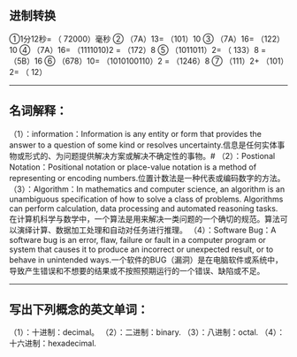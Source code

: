## 进制转换
①1分12秒= （ 72000）毫秒
② （7A）13= （101）10
③ （7A）16= （122）10
④ （7A）16= （1111010)2 = （172）8
⑤ （1011011）2= （ 133）8  = （5B）16
⑥ （678）10= （1010100110）2 = （1246）8
⑦ （111）2+ （101）2= （ 12）


******************
## 名词解释：
（1）：information：Information is any entity or form that provides the answer to a question of some kind or resolves uncertainty.信息是任何实体事物或形式的、为问题提供解决方案或解决不确定性的事物。#
（2）：Postional Notation：Positional notation or place-value notation is a method of representing or encoding numbers.位置计数法是一种代表或编码数字的方法。
（3）：Algorithm：In mathematics and computer science, an algorithm is an unambiguous specification of how to solve a class of problems. Algorithms can perform calculation, data processing and automated reasoning tasks. 在计算机科学与数学中，一个算法是用来解决一类问题的一个确切的规范。算法可以演绎计算、数据加工处理和自动对任务进行推理。
（4）：Software Bug：A software bug is an error, flaw, failure or fault in a computer program or system that causes it to produce an incorrect or unexpected result, or to behave in unintended ways.一个软件的BUG（漏洞）是在电脑软件或系统中，导致产生错误和不想要的结果或不按照预期运行的一个错误、缺陷或不足。



********
## 写出下列概念的英文单词：
（1）：十进制：decimal。
（2）：二进制：binary.
（3）：八进制：octal.
（4）：十六进制：hexadecimal.
